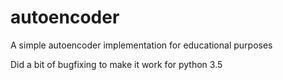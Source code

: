 # autoencoder
A simple autoencoder implementation for educational purposes

Did a bit of bugfixing to make it work for python 3.5
